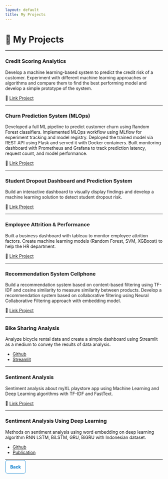 ```yaml
---
layout: default
title: My Projects
---
```


# 🚀 My Projects
---

### Credit Scoring Analytics
Develop a machine learning-based system to predict the credit risk of a customer. Experiment with different machine learning approaches or algorithms and compare them to find the best performing model and develop a simple prototype of the system.

🔗 [Link Project](https://github.com/rizalgibran08/credit-scoring-analytics)

---

### Churn Prediction System (MLOps)
Developed a full ML pipeline to predict customer churn using Random Forest classifiers. Implemented MLOps workflow using MLflow for experiment tracking and model registry. Deployed the trained model via REST API using Flask and served it with Docker containers. Built monitoring dashboard with Prometheus and Grafana to track prediction latency, request count, and model performance.

🔗 [Link Project](https://github.com/rizalgibran08/churn-prediction-system)

---

### Student Dropout Dashboard and Prediction System
Build an interactive dashboard to visually display findings and develop a machine learning solution to detect student dropout risk. 

🔗 [Link Project](https://github.com/rizalgibran08/students-performance-and-dropout_dashboard-prediction)

---

### Employee Attrition & Performance
Built a business dashboard with tableau to monitor employee attrition factors. Create machine learning models (Random Forest, SVM, XGBoost) to help the HR department.

🔗 [Link Project](https://github.com/rizalgibran08/employee-attrition-analysis)

---

### Recommendation System Cellphone
Build a recommendation system based on content-based filtering using TF-IDF and cosine similarity to measure similarity between products. Develop a recommendation system based on collaborative filtering using Neural Collaborative Filtering approach with embedding model.

🔗 [Link Project](https://github.com/rizalgibran08/recommendation-system-cellphone)

---

### Bike Sharing Analysis
Analyze bicycle rental data and create a simple dashboard using Streamlit as a medium to convey the results of data analysis.

* [Github](https://github.com/rizalgibran08/bike-analysis)
* [Streamlit](https://bike-analysis-ergeape.streamlit.app/)

---

### Sentiment Analysis
Sentiment analysis about myXL playstore app using Machine Learning and Deep Learning algorithms with TF-IDF and FastText.

🔗 [Link Project](https://github.com/rizalgibran08/sentiment-analysis-myxl-playstore)

---

### Sentiment Analysis Using Deep Learning
Methods on sentiment analysis using word embedding on deep learning algorithm RNN LSTM, BiLSTM, GRU, BiGRU with Indonesian dataset.
* [Github](https://github.com/rizalgibran08/Deep_Learning-Sentiment_Analysis)
* [Publication](https://doi.org/10.33480/jitk.v10i1.5280)

---

<div>
  <a href="./" class="button-custom">Back</a>
</div>

<!-- STYLE CUSTOM BUTTON -->
<style>
.button-custom {
  padding: 12px 15px;
  font-size: 14px;
  border: 1px solid #007acc;
  background-color: white;
  color: #007acc;
  border-radius: 8px;
  cursor: pointer;
  text-decoration: none;
  font-weight: bold;
}

.button-custom:hover {
  background-color: #007acc;
  color: white;
}
</style>

